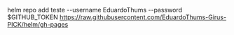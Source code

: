 helm repo add teste --username EduardoThums --password $GITHUB_TOKEN https://raw.githubusercontent.com/EduardoThums-Girus-PICK/helm/gh-pages